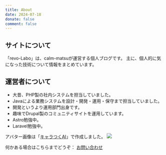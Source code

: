 ```yaml
---
title: About
date: 2024-07-18
donate: false
comment: false
---
```


## サイトについて
「revo-Labo」は、calm-matsuが運営する個人ブログです。
主に、個人的に気になった技術について情報をまとめています。

## 運営者について
- 大昔、PHP製の社内システムを担当していました。
- Javaによる業務システムを設計・開発・運用・保守まで担当していました。
- 開発というより運用部門出身です。
- 趣味でDrupal製のコミュニティサイトを運用しています。
- Astro勉強中。
- Laravel勉強中。

アバター画像は「[キャラつくAI](https://charatsukuai.limo.media/)」で作成しました。
![](/charatsukuai.jpg)

何かある場合はこちらまでどうぞ：
[お問い合わせ](/contact/)